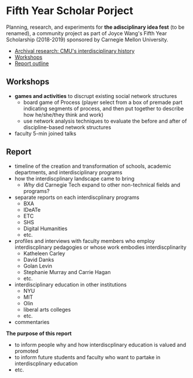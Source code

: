 # Fifth Year Scholar Porject
Planning, research, and experiments for **the adisciplinary idea fest** (to be renamed), a community project as part of Joyce Wang's Fifth Year Scholarship (2018-2019) sponsored by Carnegie Mellon University.

  - [Archival research: CMU's interdisciplinary history](./ArchivalResearch.md)
  - [Workshops](#workshops)
  - [Report outline](#report)

## Workshops
- **games and activities** to discrupt existing social network structures
  - board game of Process (player select from a box of premade part indicating segments of process, and then put together to describe how he/she/they think and work)
  - use network analysis techniques to evaluate the before and after of discipline-based network structures
- faculty 5-min joined talks

## Report
- timeline of the creation and transformation of schools, academic departments, and interdisciplinary programs
- how the interdiscplinary landscape came to bring
  - *Why* did Carnegie Tech expand to other non-technical fields and programs?
- separate reports on each interdiscplinary programs
  - BXA
  - IDeATe
  - ETC
  - SHS
  - Digital Humanities
  - etc.
- profiles and interviews with faculty members who employ interdiscplinary pedagogies or whose work embodies interdiscplinarity
  - Katheleen Carley
  - David Danks
  - Golan Levin
  - Stephanie Murray and Carrie Hagan
  - etc.
- interdisciplinary education in other institutions
  - NYU
  - MIT
  - Olin
  - liberal arts colleges
  - etc.
- commentaries

**The purpose of this report**
- to inform people why and how interdiscplinary education is valued and promoted
- to inform future students and faculty who want to partake in interdiscplinary education
- etc.

